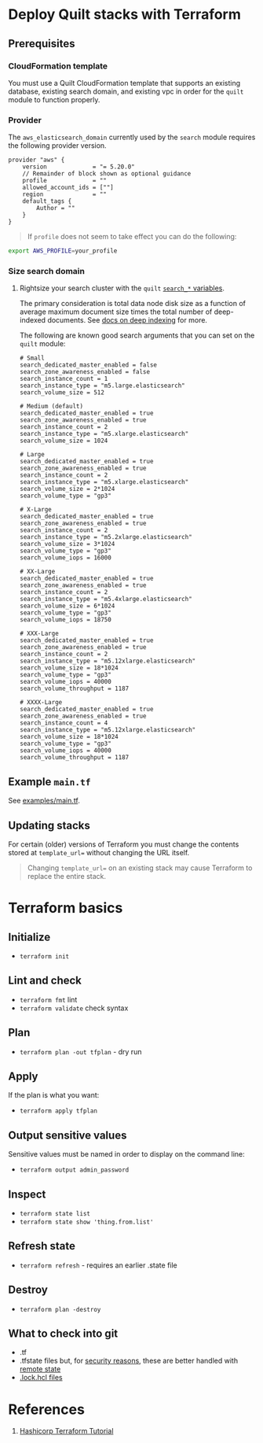 # Deploy Quilt stacks with Terraform

## Prerequisites

### CloudFormation template
You must use a Quilt CloudFormation template that supports an existing database,
existing search domain, and existing vpc in order for the  `quilt` module to
function properly.


### Provider
The `aws_elasticsearch_domain` currently used by the `search` module requires the
following provider version.

```hcl
provider "aws" {
    version             = "= 5.20.0"
    // Remainder of block shown as optional guidance
    profile             = ""
    allowed_account_ids = [""]
    region              = ""
    default_tags {
        Author = ""
    }
}
```
> If `profile` does not seem to take effect you can do the following:
```sh
export AWS_PROFILE=your_profile
```

### Size search domain
1. Rightsize your search cluster with the `quilt`
[`search_*` variables](./modules/quilt/variables.tf).

    The primary consideration is total data node disk size as a function of average
    maximum document size times the total number of deep-indexed documents.
    See [docs on deep indexing](https://docs.quiltdata.com/catalog/searchquery#indexing) for more.

    The following are known good search arguments that you can set on the `quilt` module:

    ```
    # Small
    search_dedicated_master_enabled = false
    search_zone_awareness_enabled = false
    search_instance_count = 1
    search_instance_type = "m5.large.elasticsearch"
    search_volume_size = 512

    # Medium (default)
    search_dedicated_master_enabled = true
    search_zone_awareness_enabled = true
    search_instance_count = 2
    search_instance_type = "m5.xlarge.elasticsearch"
    search_volume_size = 1024

    # Large
    search_dedicated_master_enabled = true
    search_zone_awareness_enabled = true
    search_instance_count = 2
    search_instance_type = "m5.xlarge.elasticsearch"
    search_volume_size = 2*1024
    search_volume_type = "gp3"

    # X-Large
    search_dedicated_master_enabled = true
    search_zone_awareness_enabled = true
    search_instance_count = 2
    search_instance_type = "m5.2xlarge.elasticsearch"
    search_volume_size = 3*1024
    search_volume_type = "gp3"
    search_volume_iops = 16000

    # XX-Large
    search_dedicated_master_enabled = true
    search_zone_awareness_enabled = true
    search_instance_count = 2
    search_instance_type = "m5.4xlarge.elasticsearch"
    search_volume_size = 6*1024
    search_volume_type = "gp3"
    search_volume_iops = 18750

    # XXX-Large
    search_dedicated_master_enabled = true
    search_zone_awareness_enabled = true
    search_instance_count = 2
    search_instance_type = "m5.12xlarge.elasticsearch"
    search_volume_size = 18*1024
    search_volume_type = "gp3"
    search_volume_iops = 40000
    search_volume_throughput = 1187

    # XXXX-Large
    search_dedicated_master_enabled = true
    search_zone_awareness_enabled = true
    search_instance_count = 4
    search_instance_type = "m5.12xlarge.elasticsearch"
    search_volume_size = 18*1024
    search_volume_type = "gp3"
    search_volume_iops = 40000
    search_volume_throughput = 1187
    ```

## Example `main.tf`
See [examples/main.tf](examples/main.tf).

## Updating stacks
For certain (older) versions of Terraform you must change the contents stored 
at `template_url=` without changing the URL itself.

> Changing `template_url=` on an existing stack may cause Terraform to
> replace the entire stack.

# Terraform basics

## Initialize
* `terraform init`

## Lint and check
* `terraform fmt` lint
* `terraform validate` check syntax

## Plan
* `terraform plan -out tfplan` - dry run

## Apply
If the plan is what you want:
* `terraform apply tfplan`

## Output sensitive values
Sensitive values must be named in order to display on the command line:
* `terraform output admin_password`

## Inspect
* `terraform state list`
* `terraform state show 'thing.from.list'`

## Refresh state
* `terraform refresh` - requires an earlier .state file

## Destroy
* `terraform plan -destroy`

## What to check into git
* .tf
* .tfstate files but,
for [security reasons](https://stackoverflow.com/questions/38486335/should-i-commit-tfstate-files-to-git),
these are better handled with
[remote state](https://developer.hashicorp.com/terraform/language/state/remote)
* [.lock.hcl files](https://stackoverflow.com/questions/67963719/should-terraform-lock-hcl-be-included-in-the-gitignore-file)

# References
1. [Hashicorp Terraform Tutorial](https://developer.hashicorp.com/terraform/tutorials/aws-get-started/aws-build)
